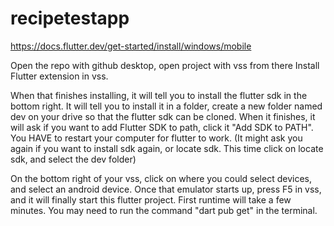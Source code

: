 # recipetestapp
 
https://docs.flutter.dev/get-started/install/windows/mobile

Open the repo with github desktop, open project with vss from there Install Flutter extension in vss.

When that finishes installing, it will tell you to install the flutter sdk in the bottom right. It will tell you to install it in a folder, create a new folder named dev on your drive so that the flutter sdk can be cloned. When it finishes, it will ask if you want to add Flutter SDK to path, click it "Add SDK to PATH". You HAVE to restart your computer for flutter to work. (It might ask you again if you want to install sdk again, or locate sdk. This time click on locate sdk, and select the dev folder)

On the bottom right of your vss, click on where you could select devices, and select an android device. Once that emulator starts up, press F5 in vss, and it will finally start this flutter project. First runtime will take a few minutes. You may need to run the command "dart pub get" in the terminal.
